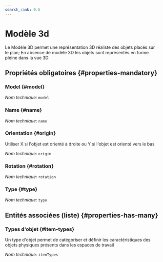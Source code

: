 ```yaml
---
search_rank: 0.5
---    
```

# Modèle 3d
<!--- THIS FILE IS GENERATED PLEASE DO NOT EDIT IT DIRECTLY --->

Le Modèle 3D permet une représentation 3D réaliste des objets placés sur le plan; En absence de modèle 3D les objets sont représentés en forme pleine dans la vue 3D

<OH code="object3dModel"/>




## Propriétés obligatoires {#properties-mandatory}
    
### Model {#model}



*Nom technique:* ```model```
<PH code="object3dModel:model"/>

### Name {#name}



*Nom technique:* ```name```
<PH code="object3dModel:name"/>

### Orientation {#origin}

Utiliser X si l'objet est orienté à droite ou Y si l'objet est orienté vers le bas

*Nom technique:* ```origin```
<PH code="object3dModel:origin"/>

### Rotation {#rotation}



*Nom technique:* ```rotation```
<PH code="object3dModel:rotation"/>

### Type {#type}



*Nom technique:* ```type```
<PH code="object3dModel:type"/>

    





## Entités associées (liste) {#properties-has-many}

### Types d'objet {#item-types}

Un type d'objet permet de catégoriser et définir les caractéristiques des objets physiques présents dans les espaces de travail

*Nom technique:* ```itemTypes```
<PH code="object3dModel:itemTypes"/>




